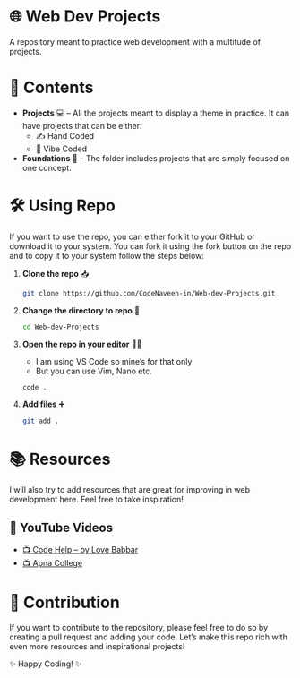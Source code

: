 # 🌐 Web Dev Projects
A repository meant to practice web development with a multitude of projects. 

# 📁 Contents
- **Projects** 💻 – All the projects meant to display a theme in practice. It can have projects that can be either:
  - ✍️ Hand Coded
  - 🎨 Vibe Coded
- **Foundations** 🧱 – The folder includes projects that are simply focused on one concept.

# 🛠️ Using Repo
If you want to use the repo, you can either fork it to your GitHub or download it to your system. You can fork it using the fork button on the repo and to copy it to your system follow the steps below:

1. **Clone the repo** 📥  
   ```bash
   git clone https://github.com/CodeNaveen-in/Web-dev-Projects.git
   ```

2. **Change the directory to repo** 📂  
   ```bash
   cd Web-dev-Projects
   ```

3. **Open the repo in your editor** 🧑‍💻  
   - I am using VS Code so mine’s for that only  
   - But you can use Vim, Nano etc.  
   ```bash
   code .
   ```

4. **Add files** ➕  
   ```bash
   git add .
   ```

# 📚 Resources
I will also try to add resources that are great for improving in web development here. Feel free to take inspiration!

## 🎥 YouTube Videos
- [📺 Code Help – by Love Babbar](https://youtube.com/playlist?list=PLDzeHZWIZsTo0wSBcg4-NMIbC0L8evLrD&si=Du4IWqHzyK3zKgID)
- [📺 Apna College](https://youtube.com/playlist?list=PLfqMhTWNBTe3H6c9OGXb5_6wcc1Mca52n&si=PF__GUaXO9SgoiIX)

# 🤝 Contribution
If you want to contribute to the repository, please feel free to do so by creating a pull request and adding your code. Let’s make this repo rich with even more resources and inspirational projects!

✨ Happy Coding! ✨